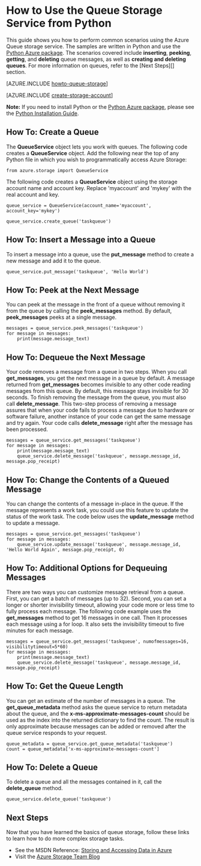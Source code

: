 <properties 
	pageTitle="How to use the queue service (Python) | Microsoft Azure" 
	description="Learn how to use the Azure Queue service from Python to create and delete queues, and insert, get, and delete messages." 
	services="storage" 
	documentationCenter="python" 
	authors="huguesv" 
	manager="wpickett" 
	editor=""/>

<tags 
	ms.service="storage" 
	ms.workload="storage" 
	ms.tgt_pltfrm="na" 
	ms.devlang="python" 
	ms.topic="article" 
	ms.date="02/09/2015" 
	ms.author="huvalo"/>



# How to Use the Queue Storage Service from Python
This guide shows you how to perform common scenarios using the Azure Queue storage service. The samples are written in Python and use the [Python Azure package][]. The scenarios covered include **inserting**, **peeking**,
**getting**, and **deleting** queue messages, as well as **creating and
deleting queues**. For more information on queues, refer to the [Next Steps][] section.

[AZURE.INCLUDE [howto-queue-storage](../includes/howto-queue-storage.md)]

[AZURE.INCLUDE [create-storage-account](../includes/create-storage-account.md)]


**Note:** If you need to install Python or the [Python Azure package][], please see the [Python Installation Guide](../python-how-to-install/).

## How To: Create a Queue

The **QueueService** object lets you work with queues. The following code creates a **QueueService** object. Add the following near the top of any Python file in which you wish to programmatically access Azure Storage:

	from azure.storage import QueueService

The following code creates a **QueueService** object using the storage account name and account key. Replace 'myaccount' and 'mykey' with the real account and key.

	queue_service = QueueService(account_name='myaccount', account_key='mykey')

	queue_service.create_queue('taskqueue')


## How To: Insert a Message into a Queue

To insert a message into a queue, use the **put\_message** method to
create a new message and add it to the queue.

	queue_service.put_message('taskqueue', 'Hello World')


## How To: Peek at the Next Message

You can peek at the message in the front of a queue without removing it
from the queue by calling the **peek\_messages** method. By default,
**peek\_messages** peeks at a single message.

	messages = queue_service.peek_messages('taskqueue')
	for message in messages:
		print(message.message_text)


## How To: Dequeue the Next Message

Your code removes a message from a queue in two steps. When you call
**get\_messages**, you get the next message in a queue by default. A
message returned from **get\_messages** becomes invisible to any other
code reading messages from this queue. By default, this message stays
invisible for 30 seconds. To finish removing the message from the queue,
you must also call **delete\_message**. This two-step process of removing
a message assures that when your code fails to process a message due to
hardware or software failure, another instance of your code can get the
same message and try again. Your code calls **delete\_message** right
after the message has been processed.

	messages = queue_service.get_messages('taskqueue')
	for message in messages:
		print(message.message_text)
		queue_service.delete_message('taskqueue', message.message_id, message.pop_receipt)


## How To: Change the Contents of a Queued Message

You can change the contents of a message in-place in the queue. If the
message represents a work task, you could use this feature to update the
status of the work task. The code below uses the **update\_message**
method to update a message.

	messages = queue_service.get_messages('taskqueue')
	for message in messages:
		queue_service.update_message('taskqueue', message.message_id, 'Hello World Again', message.pop_receipt, 0)

## How To: Additional Options for Dequeuing Messages

There are two ways you can customize message retrieval from a queue.
First, you can get a batch of messages (up to 32). Second, you can set a
longer or shorter invisibility timeout, allowing your code more or less
time to fully process each message. The following code example uses the
**get\_messages** method to get 16 messages in one call. Then it processes
each message using a for loop. It also sets the invisibility timeout to
five minutes for each message.

	messages = queue_service.get_messages('taskqueue', numofmessages=16, visibilitytimeout=5*60)
	for message in messages:
		print(message.message_text)
		queue_service.delete_message('taskqueue', message.message_id, message.pop_receipt)

## How To: Get the Queue Length

You can get an estimate of the number of messages in a queue. The
**get\_queue\_metadata** method asks the queue service to return metadata
about the queue, and the **x-ms-approximate-messages-count** should be used as the index into the returned dictionary to find the count.
The result is only approximate because messages can be added or removed after the
queue service responds to your request.

	queue_metadata = queue_service.get_queue_metadata('taskqueue')
	count = queue_metadata['x-ms-approximate-messages-count']

## How To: Delete a Queue

To delete a queue and all the messages contained in it, call the
**delete\_queue** method.

	queue_service.delete_queue('taskqueue')

## Next Steps

Now that you have learned the basics of queue storage, follow these links
to learn how to do more complex storage tasks.

-   See the MSDN Reference: [Storing and Accessing Data in Azure][]
-   Visit the [Azure Storage Team Blog][]

[Storing and Accessing Data in Azure]: http://msdn.microsoft.com/en-us/library/windowsazure/gg433040.aspx
[Azure Storage Team Blog]: http://blogs.msdn.com/b/windowsazurestorage/
[Python Azure package]: https://pypi.python.org/pypi/azure  
